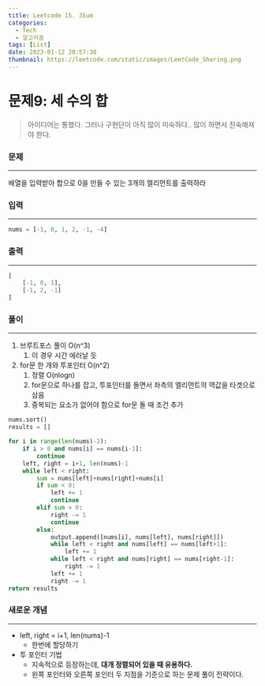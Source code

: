 ```yaml
---
title: Leetcode 15. 3Sum
categories:
  - Tech
  - 알고리즘
tags: [List]
date: 2023-01-12 20:57:38
thumbnail: https://leetcode.com/static/images/LeetCode_Sharing.png
---
```


# 문제9: 세 수의 합

> 아이디어는 통했다. 그러나 구현단이 아직 많이 미숙하다.. 많이 하면서 친숙해져야 한다.

### 문제

---

배열을 입력받아 합으로 0을 만들 수 있는 3개의 엘리먼트를 출력하라

### 입력

---

```python
nums = [-1, 0, 1, 2, -1, -4]
```

### 출력

---

```python
[
	[-1, 0, 1],
	[-1, 2, -1]
]
```

### 풀이

---

1. 브루트포스 풀이 O(n^3)
   1. 이 경우 시간 에러날 듯
2. for문 한 개와 투포인터 O(n^2)
   1. 정렬 O(nlogn)
   2. for문으로 하나를 잡고, 투포인터를 돌면서 좌측의 엘리먼트의 역값을 타겟으로 삼음
   3. 중복되는 요소가 없어야 함으로 for문 돌 때 조건 추가

```python
nums.sort()
results = []

for i in range(len(nums)-2):
    if i > 0 and nums[i] == nums[i-1]:
        continue
    left, right = i+1, len(nums)-1
    while left < right:
        sum = nums[left]+nums[right]+nums[i]
        if sum < 0:
            left += 1
            continue
        elif sum > 0:
            right -= 1
            continue
        else:
            output.append([nums[i], nums[left], nums[right]])
            while left < right and nums[left] == nums[left+1]:
                left += 1
            while left < right and nums[right] == nums[right-1]:
                right -= 1
            left += 1
            right -= 1
return results
```

### **새로운 개념**

---

- left, right = i+1, len(nums)-1
  - 한번에 할당하기
- 투 포인터 기법
  - 지속적으로 등장하는데, **대개 정렬되어 있을 때 유용하다.**
  - 왼쪽 포인터와 오른쪽 포인터 두 지점을 기준으로 하는 문제 풀이 전략이다.
